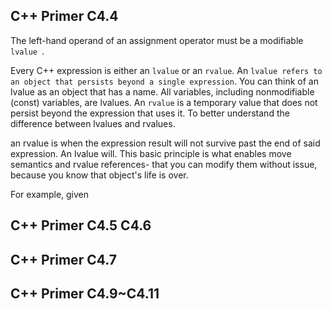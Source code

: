 ## C++ Primer C4.4
The left-hand operand of an assignment operator must be a modifiable ```lvalue ```. 

Every C++ expression is either an ```lvalue``` or an ```rvalue```. An ```lvalue refers to an object that persists beyond a single expression```. You can think of an lvalue as an object that has a name. All variables, including nonmodifiable (const) variables, are lvalues. An ```rvalue``` is a temporary value that does not persist beyond the expression that uses it. To better understand the difference between lvalues and rvalues.

an rvalue is when the expression result will not survive past the end of said expression. An lvalue will. This basic principle is what enables move semantics and rvalue references- that you can modify them without issue, because you know that object's life is over.

For example, given



## C++ Primer C4.5 C4.6




## C++ Primer C4.7



## C++ Primer C4.9~C4.11
